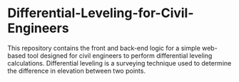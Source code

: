 # Differential-Leveling-for-Civil-Engineers
This repository contains the front and back-end logic for a simple web-based tool designed for civil engineers to perform differential leveling calculations. Differential leveling is a surveying technique used to determine the difference in elevation between two points.

